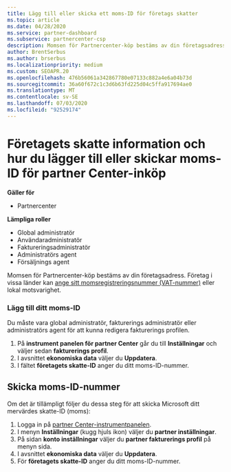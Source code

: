 ```yaml
---
title: Lägg till eller skicka ett moms-ID för företags skatter
ms.topic: article
ms.date: 04/28/2020
ms.service: partner-dashboard
ms.subservice: partnercenter-csp
description: Momsen för Partnercenter-köp bestäms av din företagsadress. Företag i vissa länder kan ange sina moms nummer eller lokala motsvarigheter.
author: BrentSerbus
ms.author: brserbus
ms.localizationpriority: medium
ms.custom: SEOAPR.20
ms.openlocfilehash: 476b56061a342867780e07133c882a4e6a04b73d
ms.sourcegitcommit: 36a60f672c1c3d6b63fd225d04c5ffa917694ae0
ms.translationtype: MT
ms.contentlocale: sv-SE
ms.lasthandoff: 07/03/2020
ms.locfileid: "92529174"
---
```

# <a name="company-tax-information-and-how-to-add-or-submit-vat-ids-for-partner-center-purchases"></a>Företagets skatte information och hur du lägger till eller skickar moms-ID för partner Center-inköp

**Gäller för**

- Partnercenter

**Lämpliga roller**
-   Global administratör
-   Användaradministratör
-   Faktureringsadministratör
-   Administratörs agent
-   Försäljnings agent

Momsen för Partnercenter-köp bestäms av din företagsadress. Företag i vissa länder kan [ange sitt momsregistreringsnummer (VAT-nummer)](#submit-vat-id-number) eller lokal motsvarighet.

### <a name="add-your-vat-id"></a>Lägg till ditt moms-ID

Du måste vara global administratör, fakturerings administratör eller administratörs agent för att kunna redigera fakturerings profilen.

1.  På **instrument panelen för partner Center** går du till  **Inställningar** och väljer sedan **fakturerings profil**.
2.  I avsnittet **ekonomiska data** väljer du **Uppdatera**.
3.  I fältet **företagets skatte-ID** anger du ditt moms-ID-nummer.

## <a name="submit-vat-id-number"></a>Skicka moms-ID-nummer

Om det är tillämpligt följer du dessa steg för att skicka Microsoft ditt mervärdes skatte-ID (moms):

1. Logga in på [partner Center-instrumentpanelen](https://partner.microsoft.com/dashboard/).
2. I menyn **Inställningar** (kugg hjuls ikon) väljer du **partner inställningar**.
3. På sidan **konto inställningar** väljer du **partner fakturerings profil** på menyn sida.
4. I avsnittet **ekonomiska data** väljer du **Uppdatera**.
5. För **företagets skatte-ID** anger du ditt moms-ID-nummer.
